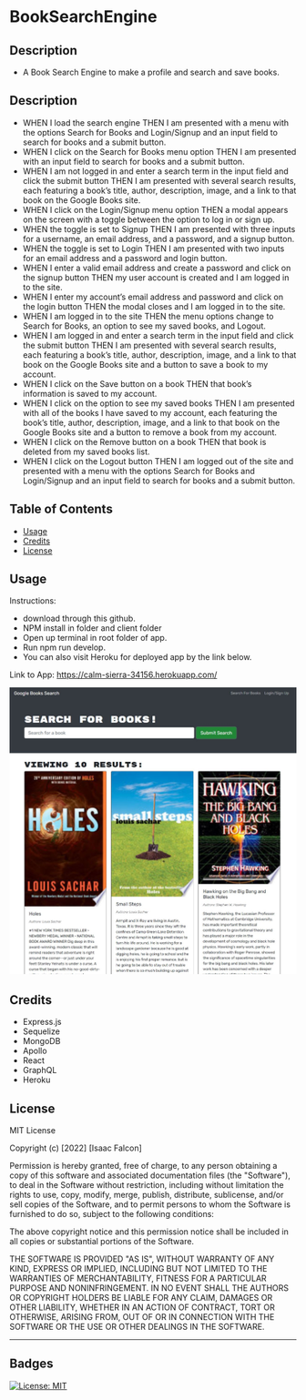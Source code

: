 # BookSearchEngine

## Description

- A Book Search Engine to make a profile and search and save books.

## Description
- WHEN I load the search engine THEN I am presented with a menu with the options Search for Books and Login/Signup and an input field to search for books and a submit button.
- WHEN I click on the Search for Books menu option THEN I am presented with an input field to search for books and a submit button.
- WHEN I am not logged in and enter a search term in the input field and click the submit button THEN I am presented with several search results, each featuring a book’s title, author, description, image, and a link to that book on the Google Books site.
- WHEN I click on the Login/Signup menu option THEN a modal appears on the screen with a toggle between the option to log in or sign up.
- WHEN the toggle is set to Signup THEN I am presented with three inputs for a username, an email address, and a password, and a signup button.
- WHEN the toggle is set to Login THEN I am presented with two inputs for an email address and a password and login button.
- WHEN I enter a valid email address and create a password and click on the signup button THEN my user account is created and I am logged in to the site.
- WHEN I enter my account’s email address and password and click on the login button THEN the modal closes and I am logged in to the site.
- WHEN I am logged in to the site THEN the menu options change to Search for Books, an option to see my saved books, and Logout.
- WHEN I am logged in and enter a search term in the input field and click the submit button THEN I am presented with several search results, each featuring a book’s title, author, description, image, and a link to that book on the Google Books site and a button to save a book to my account.
- WHEN I click on the Save button on a book THEN that book’s information is saved to my account.
- WHEN I click on the option to see my saved books THEN I am presented with all of the books I have saved to my account, each featuring the book’s title, author, description, image, and a link to that book on the Google Books site and a button to remove a book from my account.
- WHEN I click on the Remove button on a book THEN that book is deleted from my saved books list.
- WHEN I click on the Logout button THEN I am logged out of the site and presented with a menu with the options Search for Books and Login/Signup and an input field to search for books and a submit button.  

## Table of Contents

- [Usage](#usage)
- [Credits](#credits)
- [License](#license)

## Usage

Instructions:
- download through this github.
- NPM install in folder and client folder
- Open up terminal in root folder of app.
- Run npm run develop.
- You can also visit Heroku for deployed app by the link below.

Link to App: https://calm-sierra-34156.herokuapp.com/

![alt Website Screenshot](./images/examplepic.JPG)

## Credits

- Express.js
- Sequelize
- MongoDB
- Apollo
- React
- GraphQL
- Heroku

## License

MIT License

Copyright (c) [2022] [Isaac Falcon]

Permission is hereby granted, free of charge, to any person obtaining a copy
of this software and associated documentation files (the "Software"), to deal
in the Software without restriction, including without limitation the rights
to use, copy, modify, merge, publish, distribute, sublicense, and/or sell
copies of the Software, and to permit persons to whom the Software is
furnished to do so, subject to the following conditions:

The above copyright notice and this permission notice shall be included in all
copies or substantial portions of the Software.

THE SOFTWARE IS PROVIDED "AS IS", WITHOUT WARRANTY OF ANY KIND, EXPRESS OR
IMPLIED, INCLUDING BUT NOT LIMITED TO THE WARRANTIES OF MERCHANTABILITY,
FITNESS FOR A PARTICULAR PURPOSE AND NONINFRINGEMENT. IN NO EVENT SHALL THE
AUTHORS OR COPYRIGHT HOLDERS BE LIABLE FOR ANY CLAIM, DAMAGES OR OTHER
LIABILITY, WHETHER IN AN ACTION OF CONTRACT, TORT OR OTHERWISE, ARISING FROM,
OUT OF OR IN CONNECTION WITH THE SOFTWARE OR THE USE OR OTHER DEALINGS IN THE
SOFTWARE.

---

## Badges

[![License: MIT](https://img.shields.io/badge/License-MIT-yellow.svg)](https://opensource.org/licenses/MIT)